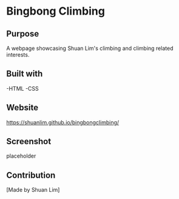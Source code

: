 # Bingbong Climbing

## Purpose

A webpage showcasing Shuan Lim's climbing and climbing related interests. 

## Built with 

-HTML
-CSS

## Website

https://shuanlim.github.io/bingbongclimbing/

## Screenshot

placeholder

## Contribution

[Made by Shuan Lim]



